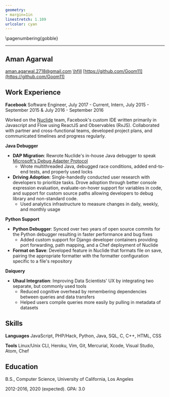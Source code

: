 ```yaml
---
geometry:
- margin=1in
linestretch: 1.109
urlcolor: cyan
---
```


\pagenumbering{gobble}

------------
Aman Agarwal
------------

<aman.agarwal.2718@gmail.com> [\hfill]() [https://github.com/Goom11](https://github.com/Goom11)

Work Experience
---------------

**Facebook** Software Engineer, July 2017 - Current, Intern, July 2015 - September 2015 & July 2016 - September 2016

Worked on the [Nuclide](https://nuclide.io/) team, Facebook's custom IDE written primarily in Javascript and Flow using ReactJS and Observables (RxJS). Collaborated with partner and cross-functional teams, developed project plans, and communicated timelines and progress regularly.

**Java Debugger**

* **DAP Migration**: Rewrote Nuclide's in-house Java debugger to speak [Microsoft's Debug Adapter Protocol](https://microsoft.github.io/debug-adapter-protocol/)
    * Wrote multithreaded Java, debugged race conditions, added end-to-end tests, and properly used locks
* **Driving Adoption**: Single-handedly conducted user research with developers to prioritize tasks. Drove adoption through better console expression evaluation, evaluate-on-hover support for variables in code, and support for custom source paths allowing developers to debug library and non-standard code.
    * Used analytics infrastructure to measure changes in daily, weekly, and monthly usage

**Python Support**

* **Python Debugger**: Synced over two years of open source commits for the Python debugger resulting in faster performance and bug fixes
    * Added custom support for Django developer containers providing port forwarding, path mapping, and a Chef deployment of Nuclide
* **Format on Save**: Developed feature in Nuclide that formats file on save, pairing the appropriate formatter with the formatter configuration specific to a file's repository


**Daiquery**

* **Uhaul Integration**: Improving Data Scientists' UX by integrating two separate, but commonly used tools
    * Reduced cognitive overhead by remembering dependencies between queries and data transfers
    * Helped users compile queries more easily by pulling in metadata of datasets

Skills
------

**Languages** JavaScript, PHP/Hack, Python, Java, SQL, C, C++, HTML, CSS

**Tools** Linux/Unix CLI, Heroku, Vim, Git, Mercurial, Xcode, Visual Studio, Atom, Chef

Education
---------
B.S., Computer Science, University of California, Los Angeles

2012-2016, 2020 (expected). GPA: 3.0
